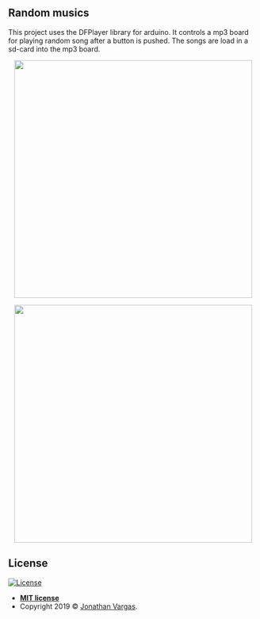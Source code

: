 ## Random musics
This project uses the DFPlayer library for arduino. It controls a mp3 board for playing random song after a button is pushed. The songs are load in a sd-card into the mp3 board.  

<p align="center">
  <img height="480" width="480" src="https://www.jonathanvargas.ml/wp-content/uploads/2019/03/son1.jpg">
</p>

<p align="center">
  <img height="480" width="480" src="https://www.jonathanvargas.ml/wp-content/uploads/2019/03/son2.jpg">
</p>



## License

[![License](http://img.shields.io/:license-mit-blue.svg?style=flat-square)](http://badges.mit-license.org)

- **[MIT license](http://opensource.org/licenses/mit-license.php)**
- Copyright 2019 © <a href="https://www.jonathanvargas.ml" target="_blank">Jonathan Vargas</a>.
